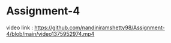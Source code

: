# Assignment-4
video link : https://github.com/nandiniramshetty98/Assignment-4/blob/main/video1375952974.mp4

